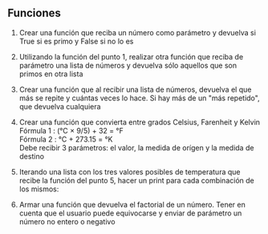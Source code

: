 ## Funciones

1) Crear una función que reciba un número como parámetro y devuelva si True si es primo y False si no lo es

2) Utilizando la función del punto 1, realizar otra función que reciba de parámetro una lista de números y devuelva sólo aquellos que son primos en otra lista

3) Crear una función que al recibir una lista de números, devuelva el que más se repite y cuántas veces lo hace. Si hay más de un "más repetido", que devuelva cualquiera

4) Crear una función que convierta entre grados Celsius, Farenheit y Kelvin<br>
Fórmula 1	: (°C × 9/5) + 32 = °F<br>
Fórmula 2	: °C + 273.15 = °K<br>
Debe recibir 3 parámetros: el valor, la medida de orígen y la medida de destino


5) Iterando una lista con los tres valores posibles de temperatura que recibe la función del punto 5, hacer un print para cada combinación de los mismos:

6) Armar una función que devuelva el factorial de un número. Tener en cuenta que el usuario puede equivocarse y enviar de parámetro un número no entero o negativo
